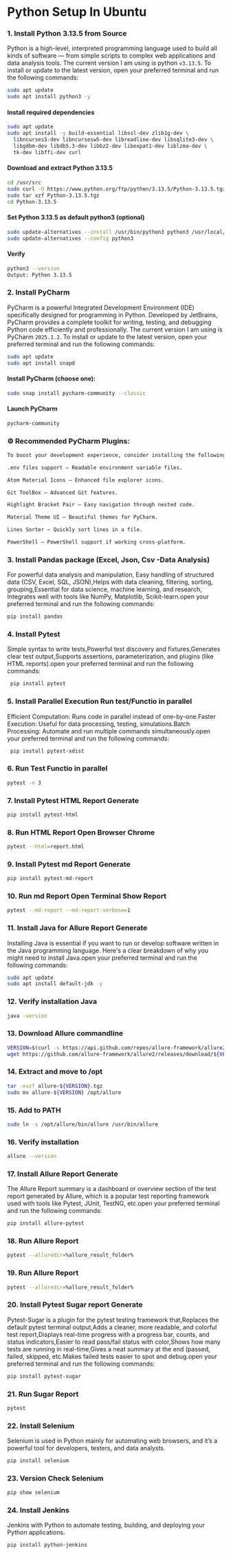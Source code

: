 # Python Setup In Ubuntu

### 1. Install Python 3.13.5 from Source

Python is a high-level, interpreted programming language used to build all kinds of software — from simple scripts to complex web applications and data analysis tools.
The current version I am using is python `v3.13.5`. To install or update to the latest version, open your preferred terminal and run the following commands:

```sh
sudo apt update
sudo apt install python3 -y

```
#### Install required dependencies
```sh
sudo apt update
sudo apt install -y build-essential libssl-dev zlib1g-dev \
  libncurses5-dev libncursesw5-dev libreadline-dev libsqlite3-dev \
  libgdbm-dev libdb5.3-dev libbz2-dev libexpat1-dev liblzma-dev \
  tk-dev libffi-dev curl

```
#### Download and extract Python 3.13.5
```sh
cd /usr/src
sudo curl -O https://www.python.org/ftp/python/3.13.5/Python-3.13.5.tgz
sudo tar xzf Python-3.13.5.tgz
cd Python-3.13.5

```
#### Set Python 3.13.5 as default python3 (optional)
```sh
sudo update-alternatives --install /usr/bin/python3 python3 /usr/local/bin/python3.13 1
sudo update-alternatives --config python3

```

#### Verify
```sh
python3 --version
Output: Python 3.13.5
```

### 2. Install PyCharm

PyCharm is a powerful Integrated Development Environment (IDE) specifically designed for programming in Python. Developed by JetBrains, PyCharm provides a complete toolkit for writing, testing, and debugging Python code efficiently and professionally.
The current version I am using is PyCharm `2025.1.2`. To install or update to the latest version, open your preferred terminal and run the following commands:

```sh
sudo apt update
sudo apt install snapd

```
####  Install PyCharm (choose one):

```sh
sudo snap install pycharm-community --classic

```

####  Launch PyCharm
```sh
pycharm-community
```

### ⚙ Recommended PyCharm Plugins:
```sh
To boost your development experience, consider installing the following plugins:

.env files support – Readable environment variable files.

Atom Material Icons – Enhanced file explorer icons.

Git ToolBox – Advanced Git features.

Highlight Bracket Pair – Easy navigation through nested code.

Material Theme UI – Beautiful themes for PyCharm.

Lines Sorter – Quickly sort lines in a file.

PowerShell – PowerShell support if working cross-platform.

```
### 3. Install Pandas package (Excel, Json, Csv -Data Analysis)

For powerful data analysis and manipulation, Easy handling of structured data (CSV, Excel, SQL, JSON),Helps with data cleaning, filtering, sorting, grouping,Essential for data science, machine learning, and research, Integrates well with tools like NumPy, Matplotlib, Scikit-learn.open your preferred terminal and run the following commands:

```sh
pip install pandas
```
### 4. Install Pytest

Simple syntax to write tests,Powerful test discovery and fixtures,Generates clear test output,Supports assertions, parameterization, and plugins (like HTML reports).open your preferred terminal and run the following commands:

```sh
 pip install pytest
```
### 5. Install Parallel Execution Run test/Functio in parallel

Efficient Computation: Runs code in parallel instead of one-by-one.Faster Execution: Useful for data processing, testing, simulations.Batch Processing: Automate and run multiple commands simultaneously.open your preferred terminal and run the following commands:

```sh
 pip install pytest-xdist
```
### 6. Run Test Functio in parallel
```sh
pytest -n 3
```
### 7. Install Pytest HTML Report Generate
```sh
pip install pytest-html
```
### 8. Run HTML Report Open Browser Chrome
```sh
pytest --html=report.html
```
### 9. Install Pytest md Report Generate
```sh
pip install pytest-md-report
```
### 10. Run md Report Open Terminal Show Report
```sh
pytest --md-report --md-report-verbose=1
```
### 11. Install  Java for Allure Report Generate

Installing Java is essential if you want to run or develop software written in the Java programming language. Here's a clear breakdown of why you might need to install Java.open your preferred terminal and run the following commands:

```sh
sudo apt update
sudo apt install default-jdk -y
```
### 12.  Verify installation Java
```sh
java -version
```
### 13. Download Allure commandline
```sh
VERSION=$(curl -s https://api.github.com/repos/allure-framework/allure2/releases/latest | grep tag_name | cut -d '"' -f 4)
wget https://github.com/allure-framework/allure2/releases/download/${VERSION}/allure-${VERSION}.tgz
```
### 14. Extract and move to /opt
```sh
tar -xvzf allure-${VERSION}.tgz
sudo mv allure-${VERSION} /opt/allure
```
### 15. Add to PATH
```sh
sudo ln -s /opt/allure/bin/allure /usr/bin/allure
```
### 16. Verify installation
```sh
allure --version
```
### 17. Install Allure Report Generate

The Allure Report summary is a dashboard or overview section of the test report generated by Allure, which is a popular test reporting framework used with tools like Pytest, JUnit, TestNG, etc.open your preferred terminal and run the following commands:

```sh
pip install allure-pytest
```
### 18. Run Allure Report 
```sh
pytest --alluredir=%allure_result_folder%
```
### 19. Run Allure Report 
```sh
pytest --alluredir=%allure_result_folder%
```
### 20. Install Pytest Sugar report Generate

Pytest-Sugar is a plugin for the pytest testing framework that,Replaces the default pytest terminal output,Adds a cleaner, more readable, and colorful test report,Displays real-time progress with a progress bar, counts, and status indicators,Easier to read pass/fail status with color,Shows how many tests are running in real-time,Gives a neat summary at the end (passed, failed, skipped, etc.Makes failed tests easier to spot and debug.open your preferred terminal and run the following commands:

```sh
pip install pytest-sugar
```
### 21. Run Sugar Report
```sh
pytest 
```
### 22. Install Selenium

Selenium is used in Python mainly for automating web browsers, and it’s a powerful tool for developers, testers, and data analysts.

```sh
pip install selenium
```
### 23. Version Check Selenium
```sh
pip show selenium
```
### 24. Install Jenkins

Jenkins with Python to automate testing, building, and deploying your Python applications.

```sh
pip install python-jenkins
```

